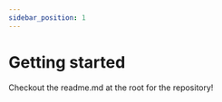 ```yaml
---
sidebar_position: 1
---
```


# Getting started

Checkout the readme.md at the root for the repository!